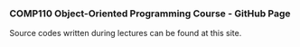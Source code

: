 ### COMP110 Object-Oriented Programming Course - GitHub Page

Source codes written during lectures can be found at this site.
